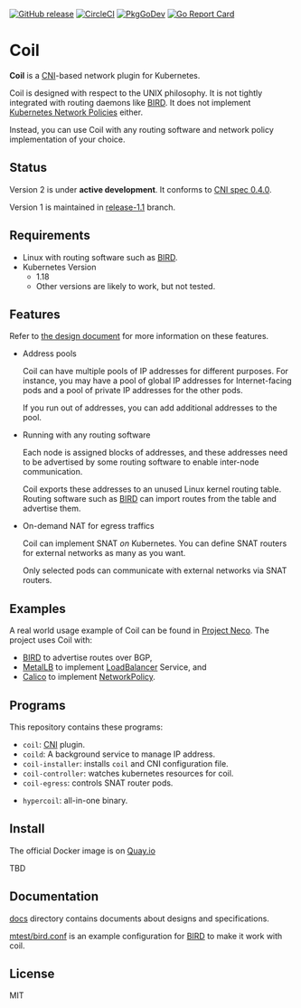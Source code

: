 [![GitHub release](https://img.shields.io/github/release/cybozu-go/coil.svg?maxAge=60)][releases]
[![CircleCI](https://circleci.com/gh/cybozu-go/coil.svg?style=svg)](https://circleci.com/gh/cybozu-go/coil)
[![PkgGoDev](https://pkg.go.dev/badge/github.com/cybozu-go/coil?tab=overview)](https://pkg.go.dev/github.com/cybozu-go/coil?tab=overview)
[![Go Report Card](https://goreportcard.com/badge/github.com/cybozu-go/coil)](https://goreportcard.com/report/github.com/cybozu-go/coil)

Coil
====

**Coil** is a [CNI][]-based network plugin for Kubernetes.

Coil is designed with respect to the UNIX philosophy.  It is not tightly
integrated with routing daemons like [BIRD][].  It does not implement
[Kubernetes Network Policies][NetworkPolicy] either.

Instead, you can use Coil with any routing software and network policy
implementation of your choice.

Status
------

Version 2 is under **active development**.  It conforms to [CNI spec 0.4.0](https://github.com/containernetworking/cni/blob/spec-v0.4.0/SPEC.md).

Version 1 is maintained in [release-1.1](https://github.com/cybozu-go/coil/tree/release-1.1) branch.

Requirements
------------

- Linux with routing software such as [BIRD][].
- Kubernetes Version
    - 1.18
    - Other versions are likely to work, but not tested.

Features
--------

Refer to [the design document](./docs/design.md) for more information on these features.

- Address pools

    Coil can have multiple pools of IP addresses for different purposes.
    For instance, you may have a pool of global IP addresses for Internet-facing pods
    and a pool of private IP addresses for the other pods.

    If you run out of addresses, you can add additional addresses to the pool.

- Running with any routing software

    Each node is assigned blocks of addresses, and these addresses need to be
    advertised by some routing software to enable inter-node communication.

    Coil exports these addresses to an unused Linux kernel routing table.
    Routing software such as [BIRD][] can import routes from the table and
    advertise them.

- On-demand NAT for egress traffics

    Coil can implement SNAT _on_ Kubernetes.  You can define SNAT routers
    for external networks as many as you want.

    Only selected pods can communicate with external networks via SNAT
    routers.

Examples
--------

A real world usage example of Coil can be found in [Project Neco](https://blog.kintone.io/entry/neco).
The project uses Coil with:

- [BIRD][] to advertise routes over BGP,
- [MetalLB][] to implement [LoadBalancer] Service, and
- [Calico][] to implement [NetworkPolicy][].

Programs
--------

This repository contains these programs:

- `coil`: [CNI][] plugin.
- `coild`: A background service to manage IP address.
- `coil-installer`: installs `coil` and CNI configuration file.
- `coil-controller`: watches kubernetes resources for coil.
- `coil-egress`: controls SNAT router pods.
* `hypercoil`: all-in-one binary.

Install
-------

The official Docker image is on [Quay.io](https://quay.io/repository/cybozu/coil)

TBD

Documentation
-------------

[docs](docs/) directory contains documents about designs and specifications.

[mtest/bird.conf](mtest/bird.conf) is an example configuration for [BIRD][] to make it work with coil.

License
-------

MIT

[releases]: https://github.com/cybozu-go/coil/releases
[CNI]: https://kubernetes.io/docs/concepts/extend-kubernetes/compute-storage-net/network-plugins/
[BIRD]: https://bird.network.cz/
[LoadBalancer]: https://kubernetes.io/docs/concepts/services-networking/service/#loadbalancer
[NetworkPolicy]: https://kubernetes.io/docs/concepts/services-networking/network-policies/
[MetalLB]: https://metallb.universe.tf
[Calico]: https://www.projectcalico.org
